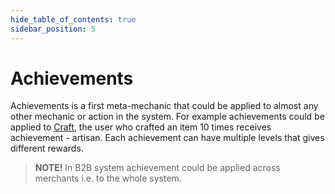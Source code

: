 ```yaml
---
hide_table_of_contents: true
sidebar_position: 5
---
```


# Achievements

Achievements is a first meta-mechanic that could be applied to almost any other mechanic or action in the system. For
example achievements could be applied to [Craft](/admin/mechanics-marketing/recipes/craft/), the user who crafted an item 10
times receives achievement - artisan. Each achievement can have multiple levels that gives different rewards.

> **NOTE!** In B2B system achievement could be applied across merchants i.e. to the whole system.
